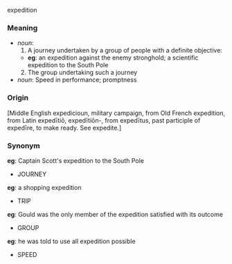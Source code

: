 expedition
### Meaning
+ _noun_: 
   1. A journey undertaken by a group of people with a definite objective:
	+ __eg__: an expedition against the enemy stronghold; a scientific expedition to the South Pole
   2. The group undertaking such a journey
+ _noun_: Speed in performance; promptness

### Origin

[Middle English expedicioun, military campaign, from Old French expedition, from Latin expedītiō, expedītiōn-, from expedītus, past participle of expedīre, to make ready. See expedite.]

### Synonym

__eg__: Captain Scott's expedition to the South Pole

+ JOURNEY

__eg__: a shopping expedition

+ TRIP

__eg__: Gould was the only member of the expedition satisfied with its outcome

+ GROUP

__eg__: he was told to use all expedition possible

+ SPEED


